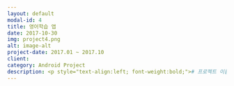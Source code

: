 ```yaml
---
layout: default
modal-id: 4
title: 영어학습 앱
date: 2017-10-30
img: project4.png
alt: image-alt
project-date: 2017.01 ~ 2017.10
client: 
category: Android Project
description: <p style="text-align:left; font-weight:bold;"># 프로젝트 이름</p><p style="text-align:left;">영어 학습 앱</br><p style="text-align:left; font-weight:bold;"># 프로젝트 요약</p><p style="text-align:left;">영어 학습을 위한 안드로이드 앱입니다.</br>각 화면의 Layout을 구성하였고, 검색기능은 Lamda로 구현 된 서버로 부터 값을 json으로 받아와 결과를 Viewing 하였습니다. 또한 user가 녹음한 파일을 S3 서버에 업로드 하는 기능도 구현하였습니다. 그리고 Firebase로 Facebook/Naver 로그인 기능 구현하였습니다. 영상을 재생하기 위해서ExoPlayerView 및 Draggablepanel을 사용하였습니다. 부가기능으로는 user가 Favorite로 선택한 영상을 서버에 등록 및 해제하는 기능을 추가하였습니다.<p style="text-align:left; font-weight:bold;"># 주요 기능</p><p style="text-align:left;">&nbsp;&nbsp;-&nbsp;기본 Layout 구성</br>&nbsp;&nbsp;-&nbsp;검색기능</br>&nbsp;&nbsp;-&nbsp;AWS S3 음성파일 업로드</br>&nbsp;&nbsp;-&nbsp;SNS Login(Facebook/Naver)</br>&nbsp;&nbsp;-&nbsp;CustomView 사용(SimpleExoPlayerView, Draggablepanel, SlidingUpPanel)</br>&nbsp;&nbsp;-&nbsp;좋아요 영상 등록</br></p><p style="text-align:left; font-weight:bold;"># 기술 스택</p><p style="text-align:left;">Java&nbsp/&nbspXML&nbsp/&nbspAndroid</br>
---
```


